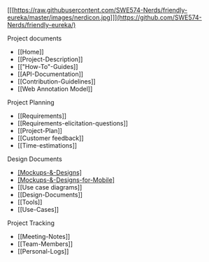 [[[https://raw.githubusercontent.com/SWE574-Nerds/friendly-eureka/master/images/nerdicon.jpg]]](https://github.com/SWE574-Nerds/friendly-eureka/)

Project documents

- [[Home]]
- [[Project-Description]]
- [["How-To"-Guides]]
- [[API-Documentation]]
- [[Contribution-Guidelines]]
- [[Web Annotation Model]]

Project Planning
- [[Requirements]]
- [[Requirements-elicitation-questions]]
- [[Project-Plan]]
- [[Customer feedback]]
- [[Time-estimations]]

Design Documents
- [[Mockups-&-Designs]](https://github.com/SWE574-Nerds/friendly-eureka/wiki/Mockups-&-Designs)
- [[Mockups-&-Designs-for-Mobile]](https://github.com/SWE574-Nerds/friendly-eureka/wiki/Mockups-&-Designs-for-Mobile)
- [[Use case diagrams]]
- [[Design-Documents]]
- [[Tools]]
- [[Use-Cases]]

Project Tracking

- [[Meeting-Notes]]
- [[Team-Members]]
- [[Personal-Logs]]
